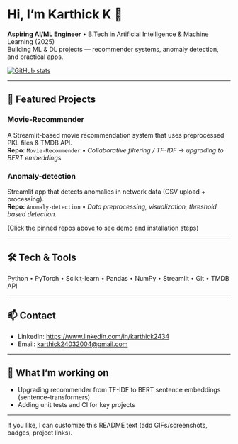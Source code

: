 # Hi, I’m Karthick K 👋
**Aspiring AI/ML Engineer** • B.Tech in Artificial Intelligence & Machine Learning (2025)  
Building ML & DL projects — recommender systems, anomaly detection, and practical apps.

[![GitHub stats](https://github-readme-stats.vercel.app/api?username=karthick432&show_icons=true&count_private=true)](https://github.com/karthick432)

---

## 🔭 Featured Projects
### Movie-Recommender
A Streamlit-based movie recommendation system that uses preprocessed PKL files & TMDB API.  
**Repo:** `Movie-Recommender` • *Collaborative filtering / TF-IDF → upgrading to BERT embeddings.*

### Anomaly-detection
Streamlit app that detects anomalies in network data (CSV upload + processing).  
**Repo:** `Anomaly-detection` • *Data preprocessing, visualization, threshold based detection.*

(Click the pinned repos above to see demo and installation steps)

---

## 🛠️ Tech & Tools
Python • PyTorch • Scikit-learn • Pandas • NumPy • Streamlit • Git  • TMDB API

---

## 📫 Contact
- LinkedIn: https://www.linkedin.com/in/karthick2434  
- Email: karthick24032004@gmail.com

---

## 🔁 What I’m working on
- Upgrading recommender from TF-IDF to BERT sentence embeddings (sentence-transformers)
- Adding unit tests and CI for key projects

---

If you like, I can customize this README text (add GIFs/screenshots, badges, project links).

